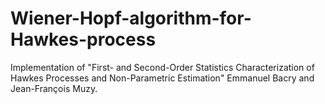 # Wiener-Hopf-algorithm-for-Hawkes-process
Implementation of "First- and Second-Order Statistics Characterization of Hawkes Processes and Non-Parametric Estimation" Emmanuel Bacry and Jean-François Muzy.
